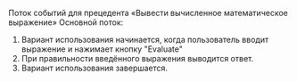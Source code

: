 Поток событий для прецедента «Вывести вычисленное математическое выражение»
Основной поток:
1. Вариант использования начинается, когда пользователь вводит выражение и нажимает кнопку "Evaluate"
2. При правильности введённого выражения выводится ответ.
3. Вариант использования завершается.